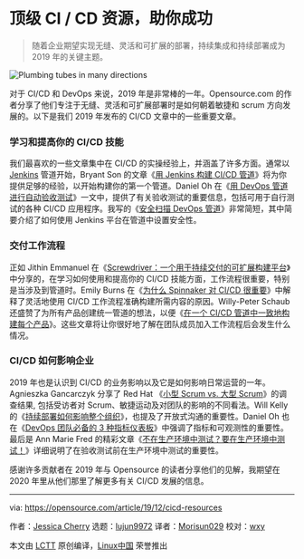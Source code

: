 [#]: collector: (lujun9972)
[#]: translator: (Morisun029)
[#]: reviewer: (wxy)
[#]: publisher: ( )
[#]: url: ( )
[#]: subject: (Top CI/CD resources to set you up for success)
[#]: via: (https://opensource.com/article/19/12/cicd-resources)
[#]: author: (Jessica Cherry https://opensource.com/users/jrepka)

顶级 CI / CD 资源，助你成功
======

> 随着企业期望实现无缝、灵活和可扩展的部署，持续集成和持续部署成为 2019 年的关键主题。

![Plumbing tubes in many directions][1]

对于 CI/CD 和 DevOps 来说，2019 年是非常棒的一年。Opensource.com 的作者分享了他们专注于无缝、灵活和可扩展部署时是如何朝着敏捷和 scrum 方向发展的。以下是我们 2019 年发布的 CI/CD 文章中的一些重要文章。

### 学习和提高你的 CI/CD 技能

我们最喜欢的一些文章集中在 CI/CD 的实操经验上，并涵盖了许多方面。通常以 [Jenkins][2] 管道开始，Bryant Son 的文章《[用 Jenkins 构建 CI/CD 管道][3]》将为你提供足够的经验，以开始构建你的第一个管道。Daniel Oh 在《[用 DevOps 管道进行自动验收测试][4]》一文中，提供了有关验收测试的重要信息，包括可用于自行测试的各种 CI/CD 应用程序。我写的《[安全扫描 DevOps 管道][5]》非常简短，其中简要介绍了如何使用 Jenkins 平台在管道中设置安全性。

### 交付工作流程

正如 Jithin Emmanuel 在《[Screwdriver：一个用于持续交付的可扩展构建平台][6]》中分享的，在学习如何使用和提高你的 CI/CD 技能方面，工作流程很重要，特别是当涉及到管道时。Emily Burns 在《[为什么 Spinnaker 对 CI/CD 很重要][7]》中解释了灵活地使用 CI/CD 工作流程准确构建所需内容的原因。Willy-Peter Schaub 还盛赞了为所有产品创建统一管道的想法，以便《[在一个 CI/CD 管道中一致地构建每个产品][8]》。这些文章将让你很好地了解在团队成员加入工作流程后会发生什么情况。

### CI/CD 如何影响企业

2019 年也是认识到 CI/CD 的业务影响以及它是如何影响日常运营的一年。Agnieszka Gancarczyk 分享了 Red Hat 《[小型 Scrum vs. 大型 Scrum][9]》的调查结果, 包括受访者对 Scrum、敏捷运动及对团队的影响的不同看法。Will Kelly 的《[持续部署如何影响整个组织][10]》，也提及了开放式沟通的重要性。Daniel Oh 也在《[DevOps 团队必备的 3 种指标仪表板][11]》中强调了指标和可观测性的重要性。最后是 Ann Marie Fred 的精彩文章《[不在生产环境中测试？要在生产环境中测试！][12]》详细说明了在验收测试前在生产环境中测试的重要性。

感谢许多贡献者在 2019 年与 Opensource 的读者分享他们的见解，我期望在 2020 年里从他们那里了解更多有关 CI/CD 发展的信息。

--------------------------------------------------------------------------------

via: https://opensource.com/article/19/12/cicd-resources

作者：[Jessica Cherry][a]
选题：[lujun9972][b]
译者：[Morisun029](https://github.com/Morisun029)
校对：[wxy](https://github.com/wxy)

本文由 [LCTT](https://github.com/LCTT/TranslateProject) 原创编译，[Linux中国](https://linux.cn/) 荣誉推出

[a]: https://opensource.com/users/jrepka
[b]: https://github.com/lujun9972
[1]: https://opensource.com/sites/default/files/styles/image-full-size/public/lead-images/plumbing_pipes_tutorial_how_behind_scenes.png?itok=F2Z8OJV1 (Plumbing tubes in many directions)
[2]: https://jenkins.io/
[3]: https://linux.cn/article-11546-1.html
[4]: https://opensource.com/article/19/4/devops-pipeline-acceptance-testing
[5]: https://opensource.com/article/19/7/security-scanning-your-devops-pipeline
[6]: https://opensource.com/article/19/3/screwdriver-cicd
[7]: https://opensource.com/article/19/8/why-spinnaker-matters-cicd
[8]: https://opensource.com/article/19/7/cicd-pipeline-rule-them-all
[9]: https://opensource.com/article/19/3/small-scale-scrum-vs-large-scale-scrum
[10]: https://opensource.com/article/19/7/organizational-impact-continuous-deployment
[11]: https://linux.cn/article-11183-1.html
[12]: https://opensource.com/article/19/5/dont-test-production
